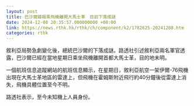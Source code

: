 ```yaml
---
layout: post
title: 巴沙爾據報乘飛機離開大馬士革　目前下落成謎
date: 2024-12-08 20:35:57.000000000 +08:00
link: https://news.rthk.hk/rthk/ch/component/k2/1782625-20241208.htm
categories: rthk
---
```


敘利亞局勢急劇變化後，總統巴沙爾的下落成謎。路透社引述敘利亞兩名軍官透露，巴沙爾已經在當地星期日乘坐飛機離開首都大馬士革，目的地未明。

一個航班信息追蹤網站的航班信息顯示，在星期日，敘利亞航空一架伊爾-76飛機出現在大馬士革地區的雷達上，但飛機在霍姆斯附近飛行約40分鐘後從雷達上消失，飛機具體位置至今不明。

路透社表示，至今未知機上人員身份。
